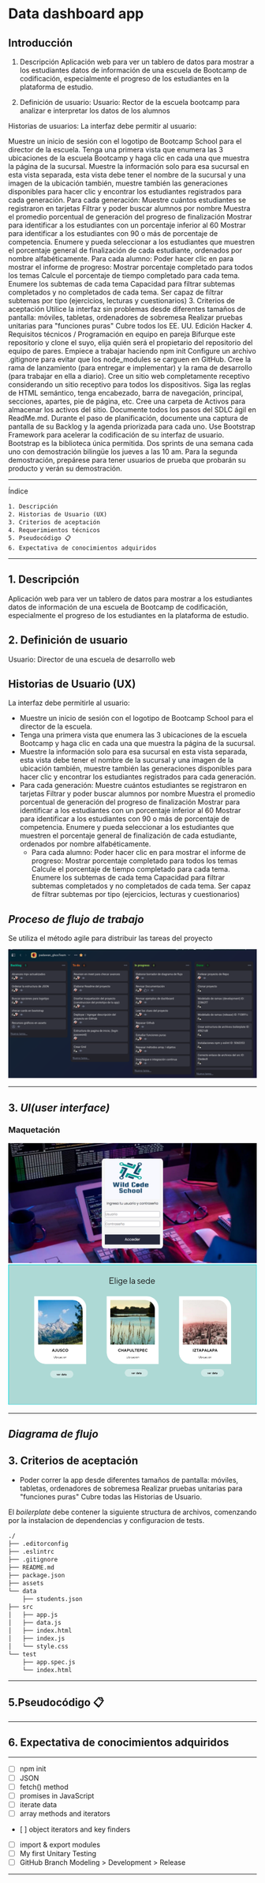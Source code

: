 # Data dashboard app

## Introducción

1. Descripción
   Aplicación web para ver un tablero de datos para mostrar a los estudiantes datos de información de una escuela de Bootcamp de codificación, especialmente el progreso de los estudiantes en la plataforma de estudio.

2. Definición de usuario:
   Usuario: Rector de la escuela bootcamp para analizar e interpretar los datos de los alumnos

Historias de usuarios:
La interfaz debe permitir al usuario:

Muestre un inicio de sesión con el logotipo de Bootcamp School para el director de la escuela.
Tenga una primera vista que enumera las 3 ubicaciones de la escuela Bootcamp y haga clic en cada una que muestra la página de la sucursal.
Muestre la información solo para esa sucursal en esta vista separada, esta vista debe tener el nombre de la sucursal y una imagen de la ubicación también, muestre también las generaciones disponibles para hacer clic y encontrar los estudiantes registrados para cada generación.
Para cada generación:
Muestre cuántos estudiantes se registraron en tarjetas
Filtrar y poder buscar alumnos por nombre
Muestra el promedio porcentual de generación del progreso de finalización
Mostrar para identificar a los estudiantes con un porcentaje inferior al 60
Mostrar para identificar a los estudiantes con 90 o más de porcentaje de competencia.
Enumere y pueda seleccionar a los estudiantes que muestren el porcentaje general de finalización de cada estudiante, ordenados por nombre alfabéticamente.
Para cada alumno:
Poder hacer clic en para mostrar el informe de progreso:
Mostrar porcentaje completado para todos los temas
Calcule el porcentaje de tiempo completado para cada tema.
Enumere los subtemas de cada tema
Capacidad para filtrar subtemas completados y no completados de cada tema.
Ser capaz de filtrar subtemas por tipo (ejercicios, lecturas y cuestionarios) 3. Criterios de aceptación
Utilice la interfaz sin problemas desde diferentes tamaños de pantalla: móviles, tabletas, ordenadores de sobremesa
Realizar pruebas unitarias para "funciones puras"
Cubre todos los EE. UU.
Edición Hacker 4. Requisitos técnicos /
Programación en equipo en pareja
Bifurque este repositorio y clone el suyo, elija quién será el propietario del repositorio del equipo de pares.
Empiece a trabajar haciendo npm init
Configure un archivo .gitignore para evitar que los node_modules se carguen en GitHub.
Cree la rama de lanzamiento (para entregar e implementar) y la rama de desarrollo (para trabajar en ella a diario).
Cree un sitio web completamente receptivo considerando un sitio receptivo para todos los dispositivos.
Siga las reglas de HTML semántico, tenga encabezado, barra de navegación, principal, secciones, apartes, pie de página, etc.
Cree una carpeta de Activos para almacenar los activos del sitio.
Documente todos los pasos del SDLC ágil en ReadMe.md. Durante el paso de planificación, documente una captura de pantalla de su Backlog y la agenda priorizada para cada uno.
Use Bootstrap Framework para acelerar la codificación de su interfaz de usuario. Bootstrap es la biblioteca única permitida.
Dos sprints de una semana cada uno con demostración bilingüe los jueves a las 10 am.
Para la segunda demostración, prepárese para tener usuarios de prueba que probarán su producto y verán su demostración.

---

Índice

    1. Descripción
    2. Historias de Usuario (UX)
    3. Criterios de aceptación
    4. Requerimientos técnicos
    5. Pseudocódigo 📋
    6. Expectativa de conocimientos adquiridos

---

## 1. Descripción

Aplicación web para ver un tablero de datos para mostrar a los estudiantes datos de información de una escuela de Bootcamp de codificación, especialmente el progreso de los estudiantes en la plataforma de estudio.

## 2. Definición de usuario

Usuario: Director de una escuela de desarrollo web

## Historias de Usuario (UX)

La interfaz debe permitirle al usuario:

- Muestre un inicio de sesión con el logotipo de Bootcamp School para el director de la escuela.
- Tenga una primera vista que enumera las 3 ubicaciones de la escuela Bootcamp y haga clic en cada una que muestra la página de la sucursal.
- Muestre la información solo para esa sucursal en esta vista separada, esta vista debe tener el nombre de la sucursal y una imagen de la ubicación también, muestre también las generaciones disponibles para hacer clic y encontrar los estudiantes registrados para cada generación.
- Para cada generación:
  Muestre cuántos estudiantes se registraron en tarjetas
  Filtrar y poder buscar alumnos por nombre
  Muestra el promedio porcentual de generación del progreso de finalización
  Mostrar para identificar a los estudiantes con un porcentaje inferior al 60
  Mostrar para identificar a los estudiantes con 90 o más de porcentaje de competencia.
  Enumere y pueda seleccionar a los estudiantes que muestren el porcentaje general de finalización de cada estudiante, ordenados por nombre alfabéticamente.
  - Para cada alumno:
    Poder hacer clic en para mostrar el informe de progreso:
    Mostrar porcentaje completado para todos los temas
    Calcule el porcentaje de tiempo completado para cada tema.
    Enumere los subtemas de cada tema
    Capacidad para filtrar subtemas completados y no completados de cada tema.
    Ser capaz de filtrar subtemas por tipo (ejercicios, lecturas y cuestionarios)

## _Proceso de flujo de trabajo_

Se utiliza el método agile para distribuir las tareas del proyecto

![Texto alternativo](.src/../assets/kanbanProgress1.png)

---

## 3. _UI(user interface)_

### Maquetación

![Pantalla uno](.src/../assets/screenOne.png)
![Pantalla dos](.src/../assets/screen2.png)

---

## _Diagrama de flujo_

## 3. Criterios de aceptación

- Poder correr la app desde diferentes tamaños de pantalla: móviles, tabletas, ordenadores de sobremesa
  Realizar pruebas unitarias para "funciones puras"
  Cubre todas las Historias de Usuario.

El _boilerplate_ debe contener la siguiente structura de archivos, comenzando por la instalacion de dependencias y configuracion de tests.

```
./
├── .editorconfig
├── .eslintrc
├── .gitignore
├── README.md
├── package.json
├── assets
└── data
    ├── students.json
├── src
│   ├── app.js
│   ├── data.js
│   ├── index.html
│   ├── index.js
│   └── style.css
└── test
    ├── app.spec.js
    └── index.html
```

---

## 5.Pseudocódigo 📋

---

## 6. Expectativa de conocimientos adquiridos

---

- [ ] npm init
- [ ] JSON
- [ ] fetch() method
- [ ] promises in JavaScript
- [ ] iterate data
- [ ] array methods and iterators
- [ ] object iterators and key finders
- [ ] import & export modules
- [ ] My first Unitary Testing
- [ ] GitHub Branch Modeling > Development > Release

---
